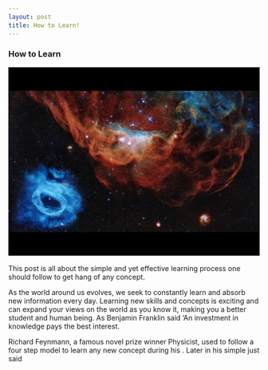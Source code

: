 ```yaml
---
layout: post
title: How to Learn!
---
```



### How to Learn
![_config.yml](/images/nasa.jpg)

This post is all about the simple and yet effective learning process one should follow to get hang of any concept.

As the world around us evolves, we seek to constantly learn and absorb new information every day. Learning new skills and concepts is exciting and can expand your views on the world as you know it, making you a better student and human being. As Benjamin Franklin said ‘An investment in knowledge pays the best interest.

Richard Feynmann, a famous novel prize winner Physicist, used to follow a four step model to learn any new concept during his . Later in his simple  just said

